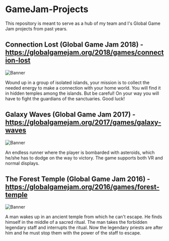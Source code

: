 # GameJam-Projects
This repository is meant to serve as a hub of my team and I's Global Game Jam projects from past years. 

## Connection Lost (Global Game Jam 2018) - https://globalgamejam.org/2018/games/connection-lost
![Banner](https://ggj.s3.amazonaws.com/styles/game_sidebar__wide/game/featured_image/banner_1_0.png)

Wound up in a group of isolated islands, your mission is to collect the needed energy to make a connection with your home world. You will find it in hidden temples among the islands. But be careful! On your way you will have to fight the guardians of the sanctuaries. Good luck!

## Galaxy Waves (Global Game Jam 2017) - https://globalgamejam.org/2017/games/galaxy-waves
![Banner](https://ggj.s3.amazonaws.com/styles/game_sidebar__wide/game/featured_image/screen2_0.png)

An endless runner where the player is bombarded with asteroids, which he/she has to dodge on the way to victory. The game supports both VR and normal displays.

## The Forest Temple (Global Game Jam 2016) - https://globalgamejam.org/2016/games/forest-temple
![Banner](https://globalgamejam.org/sites/default/files/styles/game_sidebar__wide/public/game/featured_image/image_17.png)

A man wakes up in an ancient temple from which he can't escape. He finds himself in the middle of a sacred ritual. The man takes the forbidden legendary staff and interrupts the ritual. Now the legendary priests are after him and he must stop them with the power of the staff to escape.

